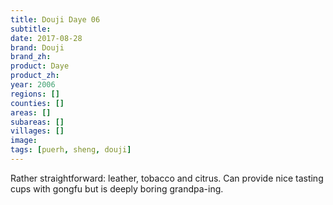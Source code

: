 ```yaml
---
title: Douji Daye 06
subtitle: 
date: 2017-08-28
brand: Douji
brand_zh: 
product: Daye
product_zh: 
year: 2006
regions: []
counties: []
areas: []
subareas: []
villages: []
image: 
tags: [puerh, sheng, douji]
---
```

Rather straightforward: leather, tobacco and citrus. 
Can provide nice tasting cups with gongfu but is deeply boring grandpa-ing.